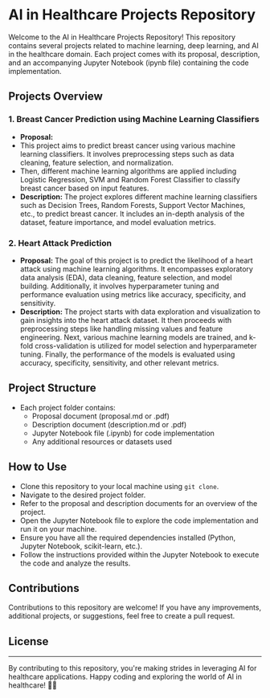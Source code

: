 # AI in Healthcare Projects Repository

Welcome to the AI in Healthcare Projects Repository! This repository contains several projects related to machine learning, deep learning, and AI in the healthcare domain. Each project comes with its proposal, description, and an accompanying Jupyter Notebook (ipynb file) containing the code implementation.

## Projects Overview

### 1. Breast Cancer Prediction using Machine Learning Classifiers
- **Proposal:**
- This project aims to predict breast cancer using various machine learning classifiers. It involves preprocessing     steps such as data cleaning, feature selection, and normalization.
- Then, different machine learning algorithms are applied including Logistic Regression, SVM and Random Forest Classifier to classify breast cancer based on input features.
- **Description:** The project explores different machine learning classifiers such as Decision Trees, Random Forests, Support Vector Machines, etc., to predict breast cancer. It includes an in-depth analysis of the dataset, feature importance, and model evaluation metrics.

### 2. Heart Attack Prediction
- **Proposal:** The goal of this project is to predict the likelihood of a heart attack using machine learning algorithms. It encompasses exploratory data analysis (EDA), data cleaning, feature selection, and model building. Additionally, it involves hyperparameter tuning and performance evaluation using metrics like accuracy, specificity, and sensitivity.
- **Description:** The project starts with data exploration and visualization to gain insights into the heart attack dataset. It then proceeds with preprocessing steps like handling missing values and feature engineering. Next, various machine learning models are trained, and k-fold cross-validation is utilized for model selection and hyperparameter tuning. Finally, the performance of the models is evaluated using accuracy, specificity, sensitivity, and other relevant metrics.

## Project Structure
- Each project folder contains:
  - Proposal document (proposal.md or .pdf)
  - Description document (description.md or .pdf)
  - Jupyter Notebook file (.ipynb) for code implementation
  - Any additional resources or datasets used
  
## How to Use
- Clone this repository to your local machine using `git clone`.
- Navigate to the desired project folder.
- Refer to the proposal and description documents for an overview of the project.
- Open the Jupyter Notebook file to explore the code implementation and run it on your machine.
- Ensure you have all the required dependencies installed (Python, Jupyter Notebook, scikit-learn, etc.).
- Follow the instructions provided within the Jupyter Notebook to execute the code and analyze the results.

## Contributions
Contributions to this repository are welcome! If you have any improvements, additional projects, or suggestions, feel free to create a pull request.

## License

---

By contributing to this repository, you're making strides in leveraging AI for healthcare applications. Happy coding and exploring the world of AI in healthcare! 🚀🏥
